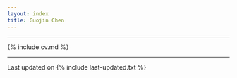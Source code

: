 ```yaml
---
layout: index
title: Guojin Chen
---
```


---

{% include cv.md %}

---

Last updated on {% include last-updated.txt %}
